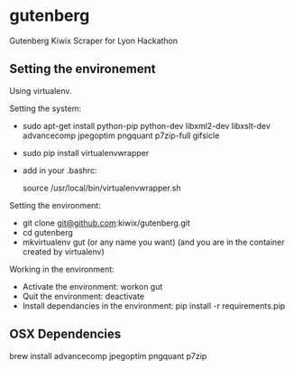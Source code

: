 gutenberg
=========

Gutenberg Kiwix Scraper for Lyon Hackathon


Setting the environement
------------------------

Using virtualenv.

Setting the system:
* sudo apt-get install python-pip python-dev libxml2-dev libxslt-dev advancecomp jpegoptim pngquant p7zip-full gifsicle
* sudo pip install virtualenvwrapper
* add in your .bashrc:

  source /usr/local/bin/virtualenvwrapper.sh

Setting the environment:
* git clone git@github.com:kiwix/gutenberg.git
* cd gutenberg
* mkvirtualenv gut (or any name you want)
(and you are in the container created by virtualenv)

Working in the environment:
* Activate the environment: workon gut
* Quit the environment: deactivate
* Install dependancies in the environment: pip install -r requirements.pip

OSX Dependencies
----------------
brew install advancecomp jpegoptim pngquant p7zip